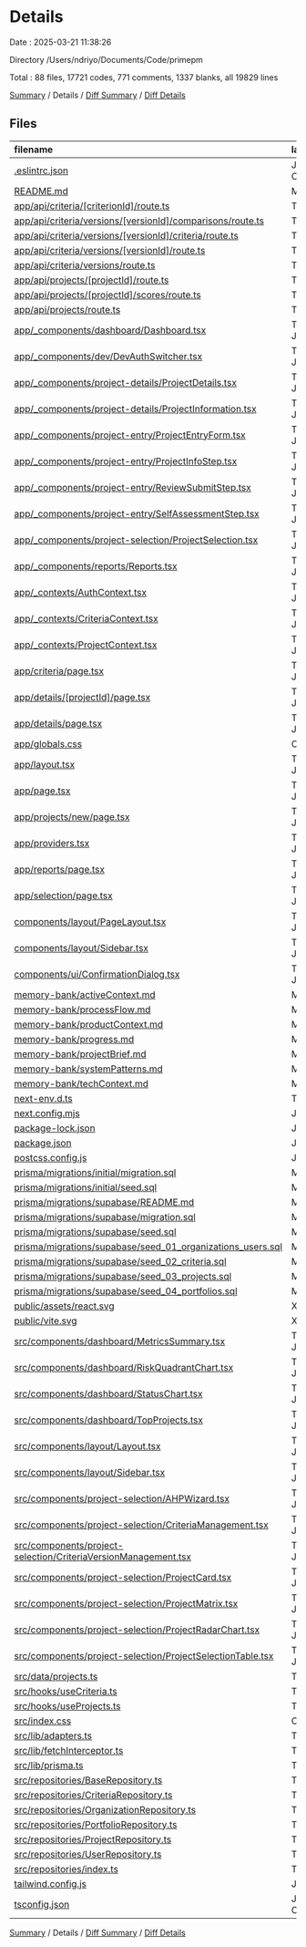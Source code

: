 # Details

Date : 2025-03-21 11:38:26

Directory /Users/ndriyo/Documents/Code/primepm

Total : 88 files,  17721 codes, 771 comments, 1337 blanks, all 19829 lines

[Summary](results.md) / Details / [Diff Summary](diff.md) / [Diff Details](diff-details.md)

## Files
| filename | language | code | comment | blank | total |
| :--- | :--- | ---: | ---: | ---: | ---: |
| [.eslintrc.json](/.eslintrc.json) | JSON with Comments | 8 | 0 | 1 | 9 |
| [README.md](/README.md) | Markdown | 68 | 0 | 29 | 97 |
| [app/api/criteria/\[criterionId\]/route.ts](/app/api/criteria/%5BcriterionId%5D/route.ts) | TypeScript | 93 | 0 | 5 | 98 |
| [app/api/criteria/versions/\[versionId\]/comparisons/route.ts](/app/api/criteria/versions/%5BversionId%5D/comparisons/route.ts) | TypeScript | 41 | 4 | 8 | 53 |
| [app/api/criteria/versions/\[versionId\]/criteria/route.ts](/app/api/criteria/versions/%5BversionId%5D/criteria/route.ts) | TypeScript | 56 | 5 | 12 | 73 |
| [app/api/criteria/versions/\[versionId\]/route.ts](/app/api/criteria/versions/%5BversionId%5D/route.ts) | TypeScript | 93 | 6 | 17 | 116 |
| [app/api/criteria/versions/route.ts](/app/api/criteria/versions/route.ts) | TypeScript | 42 | 3 | 9 | 54 |
| [app/api/projects/\[projectId\]/route.ts](/app/api/projects/%5BprojectId%5D/route.ts) | TypeScript | 133 | 11 | 27 | 171 |
| [app/api/projects/\[projectId\]/scores/route.ts](/app/api/projects/%5BprojectId%5D/scores/route.ts) | TypeScript | 66 | 5 | 12 | 83 |
| [app/api/projects/route.ts](/app/api/projects/route.ts) | TypeScript | 68 | 8 | 17 | 93 |
| [app/_components/dashboard/Dashboard.tsx](/app/_components/dashboard/Dashboard.tsx) | TypeScript JSX | 39 | 0 | 6 | 45 |
| [app/_components/dev/DevAuthSwitcher.tsx](/app/_components/dev/DevAuthSwitcher.tsx) | TypeScript JSX | 77 | 1 | 9 | 87 |
| [app/_components/project-details/ProjectDetails.tsx](/app/_components/project-details/ProjectDetails.tsx) | TypeScript JSX | 274 | 7 | 28 | 309 |
| [app/_components/project-details/ProjectInformation.tsx](/app/_components/project-details/ProjectInformation.tsx) | TypeScript JSX | 234 | 7 | 24 | 265 |
| [app/_components/project-entry/ProjectEntryForm.tsx](/app/_components/project-entry/ProjectEntryForm.tsx) | TypeScript JSX | 269 | 22 | 41 | 332 |
| [app/_components/project-entry/ProjectInfoStep.tsx](/app/_components/project-entry/ProjectInfoStep.tsx) | TypeScript JSX | 214 | 14 | 20 | 248 |
| [app/_components/project-entry/ReviewSubmitStep.tsx](/app/_components/project-entry/ReviewSubmitStep.tsx) | TypeScript JSX | 170 | 9 | 23 | 202 |
| [app/_components/project-entry/SelfAssessmentStep.tsx](/app/_components/project-entry/SelfAssessmentStep.tsx) | TypeScript JSX | 157 | 12 | 17 | 186 |
| [app/_components/project-selection/ProjectSelection.tsx](/app/_components/project-selection/ProjectSelection.tsx) | TypeScript JSX | 121 | 7 | 16 | 144 |
| [app/_components/reports/Reports.tsx](/app/_components/reports/Reports.tsx) | TypeScript JSX | 257 | 10 | 24 | 291 |
| [app/_contexts/AuthContext.tsx](/app/_contexts/AuthContext.tsx) | TypeScript JSX | 114 | 9 | 17 | 140 |
| [app/_contexts/CriteriaContext.tsx](/app/_contexts/CriteriaContext.tsx) | TypeScript JSX | 329 | 48 | 69 | 446 |
| [app/_contexts/ProjectContext.tsx](/app/_contexts/ProjectContext.tsx) | TypeScript JSX | 88 | 4 | 16 | 108 |
| [app/criteria/page.tsx](/app/criteria/page.tsx) | TypeScript JSX | 17 | 0 | 4 | 21 |
| [app/details/\[projectId\]/page.tsx](/app/details/%5BprojectId%5D/page.tsx) | TypeScript JSX | 13 | 0 | 4 | 17 |
| [app/details/page.tsx](/app/details/page.tsx) | TypeScript JSX | 24 | 4 | 5 | 33 |
| [app/globals.css](/app/globals.css) | CSS | 22 | 0 | 3 | 25 |
| [app/layout.tsx](/app/layout.tsx) | TypeScript JSX | 26 | 0 | 4 | 30 |
| [app/page.tsx](/app/page.tsx) | TypeScript JSX | 10 | 0 | 3 | 13 |
| [app/projects/new/page.tsx](/app/projects/new/page.tsx) | TypeScript JSX | 14 | 0 | 3 | 17 |
| [app/providers.tsx](/app/providers.tsx) | TypeScript JSX | 33 | 1 | 4 | 38 |
| [app/reports/page.tsx](/app/reports/page.tsx) | TypeScript JSX | 10 | 0 | 3 | 13 |
| [app/selection/page.tsx](/app/selection/page.tsx) | TypeScript JSX | 10 | 0 | 3 | 13 |
| [components/layout/PageLayout.tsx](/components/layout/PageLayout.tsx) | TypeScript JSX | 26 | 2 | 5 | 33 |
| [components/layout/Sidebar.tsx](/components/layout/Sidebar.tsx) | TypeScript JSX | 90 | 2 | 9 | 101 |
| [components/ui/ConfirmationDialog.tsx](/components/ui/ConfirmationDialog.tsx) | TypeScript JSX | 36 | 0 | 4 | 40 |
| [memory-bank/activeContext.md](/memory-bank/activeContext.md) | Markdown | 53 | 0 | 7 | 60 |
| [memory-bank/processFlow.md](/memory-bank/processFlow.md) | Markdown | 27 | 0 | 5 | 32 |
| [memory-bank/productContext.md](/memory-bank/productContext.md) | Markdown | 35 | 0 | 19 | 54 |
| [memory-bank/progress.md](/memory-bank/progress.md) | Markdown | 70 | 0 | 5 | 75 |
| [memory-bank/projectBrief.md](/memory-bank/projectBrief.md) | Markdown | 65 | 0 | 22 | 87 |
| [memory-bank/systemPatterns.md](/memory-bank/systemPatterns.md) | Markdown | 45 | 0 | 10 | 55 |
| [memory-bank/techContext.md](/memory-bank/techContext.md) | Markdown | 38 | 0 | 8 | 46 |
| [next-env.d.ts](/next-env.d.ts) | TypeScript | 0 | 4 | 2 | 6 |
| [next.config.mjs](/next.config.mjs) | JavaScript | 12 | 1 | 2 | 15 |
| [package-lock.json](/package-lock.json) | JSON | 8,775 | 0 | 1 | 8,776 |
| [package.json](/package.json) | JSON | 45 | 0 | 1 | 46 |
| [postcss.config.js](/postcss.config.js) | JavaScript | 6 | 0 | 1 | 7 |
| [prisma/migrations/initial/migration.sql](/prisma/migrations/initial/migration.sql) | MS SQL | 243 | 30 | 40 | 313 |
| [prisma/migrations/initial/seed.sql](/prisma/migrations/initial/seed.sql) | MS SQL | 88 | 22 | 19 | 129 |
| [prisma/migrations/supabase/README.md](/prisma/migrations/supabase/README.md) | Markdown | 79 | 0 | 30 | 109 |
| [prisma/migrations/supabase/migration.sql](/prisma/migrations/supabase/migration.sql) | MS SQL | 235 | 30 | 40 | 305 |
| [prisma/migrations/supabase/seed.sql](/prisma/migrations/supabase/seed.sql) | MS SQL | 34 | 11 | 10 | 55 |
| [prisma/migrations/supabase/seed\_01\_organizations\_users.sql](/prisma/migrations/supabase/seed_01_organizations_users.sql) | MS SQL | 19 | 8 | 6 | 33 |
| [prisma/migrations/supabase/seed\_02\_criteria.sql](/prisma/migrations/supabase/seed_02_criteria.sql) | MS SQL | 37 | 7 | 6 | 50 |
| [prisma/migrations/supabase/seed\_03\_projects.sql](/prisma/migrations/supabase/seed_03_projects.sql) | MS SQL | 19 | 6 | 5 | 30 |
| [prisma/migrations/supabase/seed\_04\_portfolios.sql](/prisma/migrations/supabase/seed_04_portfolios.sql) | MS SQL | 43 | 11 | 10 | 64 |
| [public/assets/react.svg](/public/assets/react.svg) | XML | 1 | 0 | 0 | 1 |
| [public/vite.svg](/public/vite.svg) | XML | 1 | 0 | 0 | 1 |
| [src/components/dashboard/MetricsSummary.tsx](/src/components/dashboard/MetricsSummary.tsx) | TypeScript JSX | 64 | 0 | 4 | 68 |
| [src/components/dashboard/RiskQuadrantChart.tsx](/src/components/dashboard/RiskQuadrantChart.tsx) | TypeScript JSX | 80 | 7 | 9 | 96 |
| [src/components/dashboard/StatusChart.tsx](/src/components/dashboard/StatusChart.tsx) | TypeScript JSX | 45 | 0 | 5 | 50 |
| [src/components/dashboard/TopProjects.tsx](/src/components/dashboard/TopProjects.tsx) | TypeScript JSX | 68 | 0 | 4 | 72 |
| [src/components/layout/Layout.tsx](/src/components/layout/Layout.tsx) | TypeScript JSX | 26 | 2 | 4 | 32 |
| [src/components/layout/Sidebar.tsx](/src/components/layout/Sidebar.tsx) | TypeScript JSX | 85 | 2 | 8 | 95 |
| [src/components/project-selection/AHPWizard.tsx](/src/components/project-selection/AHPWizard.tsx) | TypeScript JSX | 194 | 6 | 29 | 229 |
| [src/components/project-selection/CriteriaManagement.tsx](/src/components/project-selection/CriteriaManagement.tsx) | TypeScript JSX | 482 | 15 | 36 | 533 |
| [src/components/project-selection/CriteriaVersionManagement.tsx](/src/components/project-selection/CriteriaVersionManagement.tsx) | TypeScript JSX | 369 | 8 | 33 | 410 |
| [src/components/project-selection/ProjectCard.tsx](/src/components/project-selection/ProjectCard.tsx) | TypeScript JSX | 76 | 0 | 9 | 85 |
| [src/components/project-selection/ProjectMatrix.tsx](/src/components/project-selection/ProjectMatrix.tsx) | TypeScript JSX | 184 | 6 | 17 | 207 |
| [src/components/project-selection/ProjectRadarChart.tsx](/src/components/project-selection/ProjectRadarChart.tsx) | TypeScript JSX | 28 | 1 | 6 | 35 |
| [src/components/project-selection/ProjectSelectionTable.tsx](/src/components/project-selection/ProjectSelectionTable.tsx) | TypeScript JSX | 216 | 16 | 36 | 268 |
| [src/data/projects.ts](/src/data/projects.ts) | TypeScript | 276 | 7 | 16 | 299 |
| [src/hooks/useCriteria.ts](/src/hooks/useCriteria.ts) | TypeScript | 284 | 31 | 45 | 360 |
| [src/hooks/useProjects.ts](/src/hooks/useProjects.ts) | TypeScript | 188 | 21 | 30 | 239 |
| [src/index.css](/src/index.css) | CSS | 22 | 0 | 3 | 25 |
| [src/lib/adapters.ts](/src/lib/adapters.ts) | TypeScript | 34 | 12 | 7 | 53 |
| [src/lib/fetchInterceptor.ts](/src/lib/fetchInterceptor.ts) | TypeScript | 17 | 3 | 6 | 26 |
| [src/lib/prisma.ts](/src/lib/prisma.ts) | TypeScript | 42 | 12 | 9 | 63 |
| [src/repositories/BaseRepository.ts](/src/repositories/BaseRepository.ts) | TypeScript | 129 | 37 | 35 | 201 |
| [src/repositories/CriteriaRepository.ts](/src/repositories/CriteriaRepository.ts) | TypeScript | 374 | 73 | 59 | 506 |
| [src/repositories/OrganizationRepository.ts](/src/repositories/OrganizationRepository.ts) | TypeScript | 141 | 27 | 26 | 194 |
| [src/repositories/PortfolioRepository.ts](/src/repositories/PortfolioRepository.ts) | TypeScript | 411 | 62 | 62 | 535 |
| [src/repositories/ProjectRepository.ts](/src/repositories/ProjectRepository.ts) | TypeScript | 328 | 51 | 57 | 436 |
| [src/repositories/UserRepository.ts](/src/repositories/UserRepository.ts) | TypeScript | 179 | 39 | 29 | 247 |
| [src/repositories/index.ts](/src/repositories/index.ts) | TypeScript | 6 | 1 | 1 | 8 |
| [tailwind.config.js](/tailwind.config.js) | JavaScript | 28 | 1 | 1 | 30 |
| [tsconfig.json](/tsconfig.json) | JSON with Comments | 33 | 0 | 1 | 34 |

[Summary](results.md) / Details / [Diff Summary](diff.md) / [Diff Details](diff-details.md)